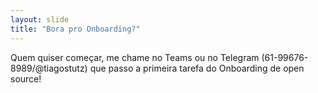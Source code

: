 ```yaml
---
layout: slide
title: "Bora pro Onboarding?"
---
```


Quem quiser começar, me chame no Teams ou no Telegram (61-99676-8989/@tiagostutz) que passo a primeira tarefa do Onboarding de open source!
